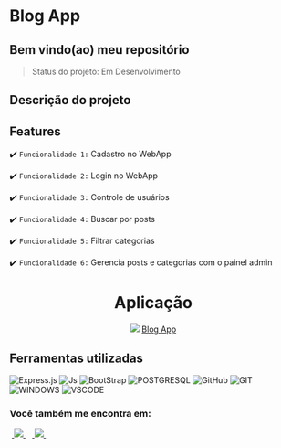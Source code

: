 <h1>Blog App</h1>

<h2>Bem vindo(ao) meu repositório</h2>

>Status do projeto: Em Desenvolvimento

## Descrição do projeto

 <p align="justify"></p>
 
## Features

:heavy_check_mark: `Funcionalidade 1:` Cadastro no WebApp

:heavy_check_mark: `Funcionalidade 2:`  Login no WebApp

:heavy_check_mark: `Funcionalidade 3:`  Controle de usuários

:heavy_check_mark: `Funcionalidade 4:` Buscar por posts

:heavy_check_mark: `Funcionalidade 5:` Filtrar categorias

:heavy_check_mark: `Funcionalidade 6:` Gerencia posts e categorias com o painel admin

 
<div align='center'>
    <h1>Aplicação</h1>
    <img src="apresentation/index.png">
    <a href="https://blog-app-ybwi.onrender.com/">Blog App</a>
</div>
            
## Ferramentas utilizadas

![Express.js](https://img.shields.io/badge/Express.js-404D59?style=for-the-badge)
![Js](https://img.shields.io/badge/JavaScript-323330?style=for-the-badge&logo=javascript&logoColor=F7DF1E)
![BootStrap](https://img.shields.io/badge/Bootstrap-563D7C?style=for-the-badge&logo=bootstrap&logoColor=white)
![POSTGRESQL](https://img.shields.io/badge/PostgreSQL-316192?style=for-the-badge&logo=postgresql&logoColor=white)
![GitHub](https://img.shields.io/badge/GitHub-100000?style=for-the-badge&logo=github&logoColor=white)
![GIT](https://img.shields.io/badge/Git-E34F26?style=for-the-badge&logo=git&logoColor=white)
![WINDOWS](https://img.shields.io/badge/Windows-017AD7?style=for-the-badge&logo=windows&logoColor=white)
![VSCODE](https://img.shields.io/badge/-Visual%20Studio%20Code-333333?style=flat&logo=visual-studio-code&logoColor=007ACC)

### Você também me encontra em:
&nbsp;<a href="https://www.linkedin.com/in/habacuque-gosch-de-oliveira-993b45264/">
  <img src="https://img.shields.io/badge/linkedin-%230077B5.svg?style=for-the-badge&logo=linkedin&logoColor=white">
</a>&nbsp;
&nbsp;<a href="https://www.instagram.com/gosch_tlgd">
  <img src="https://img.shields.io/badge/Instagram-%23E4405F.svg?style=for-the-badge&logo=Instagram&logoColor=white">
</a>&nbsp;

